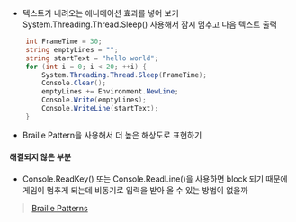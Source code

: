 - 텍스트가 내려오는 애니메이션 효과를 넣어 보기   
  System.Threading.Thread.Sleep() 사용해서 잠시 멈추고 다음 텍스트 출력   
```C#
	int FrameTime = 30;	
	string emptyLines = "";
	string startText = "hello world";
	for (int i = 0; i < 20; ++i) {
		System.Threading.Thread.Sleep(FrameTime);
		Console.Clear();
		emptyLines += Environment.NewLine;
		Console.Write(emptyLines);
		Console.WriteLine(startText);
	}
```
- Braille Pattern을 사용해서 더 높은 해상도로 표현하기
#### 해결되지 않은 부분
- Console.ReadKey() 또는 Console.ReadLine()을 사용하면 block 되기 때문에 게임이 멈추게 되는데 비동기로 입력을 받아 올 수 있는 방법이 없을까   
>[Braille Patterns](https://en.wikipedia.org/wiki/Braille_Patterns)